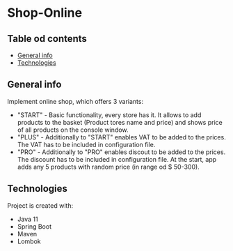 # Shop-Online

## Table od contents
* [General info](#general-info)
* [Technologies](#technologies)

## General info
Implement online shop, which offers 3 variants:
- "START" - Basic functionality, every store has it. It allows to add products to the basket (Product tores name and price) and shows price of all products on the console window.
- "PLUS" - Additionally to "START" enables VAT to be added to the prices. The VAT has to be included in configuration file.
- "PRO" - Additionally to "PRO" enables discout to be added to the prices. The discount has to be included in configuration file.
At the start, app adds any 5 products with random price (in range od $ 50-300).

## Technologies
Project is created with:
* Java 11
* Spring Boot
* Maven
* Lombok
